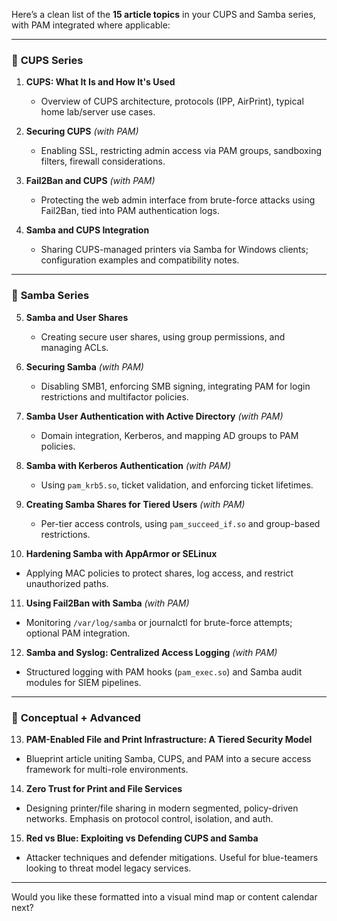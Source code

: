 Here’s a clean list of the **15 article topics** in your CUPS and Samba series, with PAM integrated where applicable:

---

### 🔢 **CUPS Series**

1. **CUPS: What It Is and How It's Used**

   * Overview of CUPS architecture, protocols (IPP, AirPrint), typical home lab/server use cases.

2. **Securing CUPS** *(with PAM)*

   * Enabling SSL, restricting admin access via PAM groups, sandboxing filters, firewall considerations.

3. **Fail2Ban and CUPS** *(with PAM)*

   * Protecting the web admin interface from brute-force attacks using Fail2Ban, tied into PAM authentication logs.

4. **Samba and CUPS Integration**

   * Sharing CUPS-managed printers via Samba for Windows clients; configuration examples and compatibility notes.

---

### 📁 **Samba Series**

5. **Samba and User Shares**

   * Creating secure user shares, using group permissions, and managing ACLs.

6. **Securing Samba** *(with PAM)*

   * Disabling SMB1, enforcing SMB signing, integrating PAM for login restrictions and multifactor policies.

7. **Samba User Authentication with Active Directory** *(with PAM)*

   * Domain integration, Kerberos, and mapping AD groups to PAM policies.

8. **Samba with Kerberos Authentication** *(with PAM)*

   * Using `pam_krb5.so`, ticket validation, and enforcing ticket lifetimes.

9. **Creating Samba Shares for Tiered Users** *(with PAM)*

   * Per-tier access controls, using `pam_succeed_if.so` and group-based restrictions.

10. **Hardening Samba with AppArmor or SELinux**

* Applying MAC policies to protect shares, log access, and restrict unauthorized paths.

11. **Using Fail2Ban with Samba** *(with PAM)*

* Monitoring `/var/log/samba` or journalctl for brute-force attempts; optional PAM integration.

12. **Samba and Syslog: Centralized Access Logging** *(with PAM)*

* Structured logging with PAM hooks (`pam_exec.so`) and Samba audit modules for SIEM pipelines.

---

### 🔐 **Conceptual + Advanced**

13. **PAM-Enabled File and Print Infrastructure: A Tiered Security Model**

* Blueprint article uniting Samba, CUPS, and PAM into a secure access framework for multi-role environments.

14. **Zero Trust for Print and File Services**

* Designing printer/file sharing in modern segmented, policy-driven networks. Emphasis on protocol control, isolation, and auth.

15. **Red vs Blue: Exploiting vs Defending CUPS and Samba**

* Attacker techniques and defender mitigations. Useful for blue-teamers looking to threat model legacy services.

---

Would you like these formatted into a visual mind map or content calendar next?

